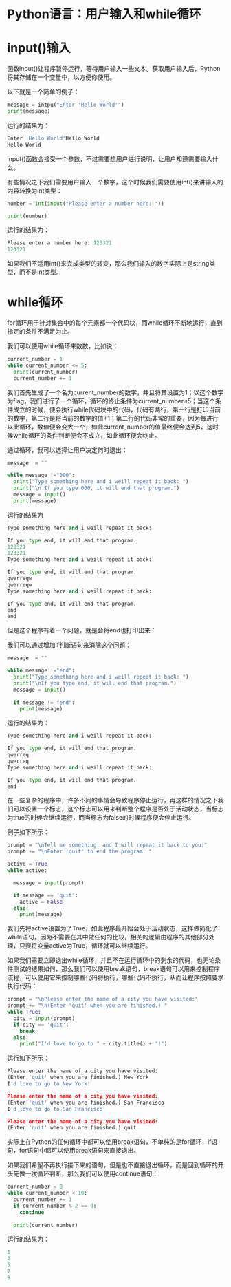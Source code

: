 # Python语言：用户输入和while循环

# input()输入

函数input()让程序暂停运行，等待用户输入一些文本。获取用户输入后，Python将其存储在一个变量中，以方便你使用。

以下就是一个简单的例子：

```python
message = intpu("Enter 'Hello World'")
print(message)
```


运行的结果为：

```python
Enter 'Hello World'Hello World
Hello World
```


input()函数会接受一个参数，不过需要想用户进行说明，让用户知道需要输入什么。

有些情况之下我们需要用户输入一个数字，这个时候我们需要使用int()来讲输入的内容转换为int类型：

```python
number = int(input("Please enter a number here: "))

print(number)
```


运行的结果为：

```python
Please enter a number here: 123321
123321
```


如果我们不适用int()来完成类型的转变，那么我们输入的数字实际上是string类型，而不是int类型。

# while循环

for循环用于针对集合中的每个元素都一个代码块，而while循环不断地运行，直到指定的条件不满足为止。

我们可以使用while循环来数数，比如说：

```python
current_number = 1
while current_number <= 5:
  print(current_number)
  current_number += 1
```


我们首先生成了一个名为current_number的数字，并且将其设置为1；以这个数字为flag，我们进行了一个循环，循环的终止条件为current_number≤5；当这个条件成立的时候，便会执行while代码块中的代码，代码有两行，第一行是打印当前的数字，第二行是将当前的数字的值+1；第二行的代码非常的重要，因为每进行以此循环，数值便会变大一个，如此current_number的值最终便会达到5，这时候while循环的条件判断便会不成立，如此循环便会终止。

通过循环，我可以选择让用户决定何时退出：

```python
message  = ""

while message !="000":
  print("Type something here and i weill repeat it back: ")
  print("\n If you type 000, it will end that program.")
  message = input()
  print(message)
```


运行的结果为

```python
Type something here and i weill repeat it back:

If you type end, it will end that program.
123321
123321
Type something here and i weill repeat it back:

If you type end, it will end that program.
qwerreqw
qwerreqw
Type something here and i weill repeat it back:

If you type end, it will end that program.
end
end
```


但是这个程序有着一个问题，就是会将end也打印出来：

我们可以通过增加if判断语句来消除这个问题：

```python
message  = ""

while message !="end":
  print("Type something here and i weill repeat it back: ")
  print("\nIf you type end, it will end that program.")
  message = input()
  
  if message != "end":
    print(message)
```


运行的结果为：

```python
Type something here and i weill repeat it back:

If you type end, it will end that program.
qwerreq
qwerreq
Type something here and i weill repeat it back:

If you type end, it will end that program.
end
```


在一些复杂的程序中，许多不同的事情会导致程序停止运行，再这样的情况之下我们可以设置一个标志，这个标志可以用来判断整个程序是否处于活动状态，当标志为true的时候会继续运行，而当标志为false的时候程序便会停止运行。

例子如下所示：

```python
prompt = "\nTell me something, and I will repeat it back to you:"
prompt += "\nEnter 'quit' to end the program. "

active = True
while active:

  message = input(prompt)

  if message == 'quit':
    active = False
  else:
    print(message)
```


我们先将active设置为了True，如此程序最开始会处于活动状态，这样做简化了while语句，因为不需要在其中做任何的比较，相关的逻辑由程序的其他部分处理，只要将变量active为True，循环就可以继续运行。

如果我们需要立即退出while循环，并且不在运行循环中的剩余的代码，也无论条件测试的结果如何，那么我们可以使用break语句，break语句可以用来控制程序流程，可以使用它来控制哪些代码将执行，哪些代码不执行，从而让程序按照要求执行代码：

```python
prompt = "\nPlease enter the name of a city you have visited:"
prompt += "\n(Enter 'quit' when you are finished.) "
while True:
  city = input(prompt)
  if city == 'quit':
    break
  else:
    print("I'd love to go to " + city.title() + "!")
```


运行如下所示：

```python
Please enter the name of a city you have visited:
(Enter 'quit' when you are finished.) New York
I'd love to go to New York!

Please enter the name of a city you have visited:
(Enter 'quit' when you are finished.) San Francisco
I'd love to go to San Francisco!

Please enter the name of a city you have visited:
(Enter 'quit' when you are finished.) quit
```


实际上在Python的任何循环中都可以使用break语句，不单纯的是for循环，if语句，for语句中都可以使用break语句来直接退出。

如果我们希望不再执行接下来的语句，但是也不直接退出循环，而是回到循环的开头先做一次循环判断，那么我们可以使用continue语句：

```python
current_number = 0
while current_number < 10:
  current_number += 1
  if current_number % 2 == 0:
    continue
  
  print(current_number)
```


运行的结果为：

```python
1
3
5
7
9
```



